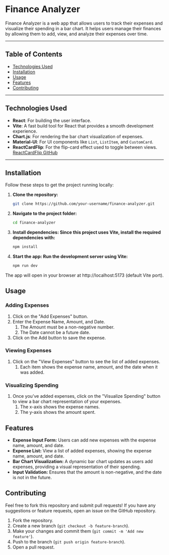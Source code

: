 # Finance Analyzer

Finance Analyzer is a web app that allows users to track their expenses and visualize their spending in a bar chart. It helps users manage their finances by allowing them to add, view, and analyze their expenses over time.

---

## **Table of Contents**

- [Technologies Used](#technologies-used)
- [Installation](#installation)
- [Usage](#usage)
- [Features](#features)
- [Contributing](#contributing)

---

## **Technologies Used**

- **React**: For building the user interface.
- **Vite**: A fast build tool for React that provides a smooth development experience.
- **Chart.js**: For rendering the bar chart visualization of expenses.
- **Material-UI**: For UI components like `List`, `ListItem`, and `CustomCard`.
- **ReactCardFlip**: For the flip-card effect used to toggle between views. [ReactCardFlip GitHub](https://github.com/AaronCCWong/react-card-flip)

---

## **Installation**

Follow these steps to get the project running locally:

1. **Clone the repository:**

   ```bash
   git clone https://github.com/your-username/finance-analyzer.git
   ```

2. **Navigate to the project folder:**

    ```bash
    cd finance-analyzer
    ```

3. **Install dependencies: Since this project uses Vite, install the required dependencies with:**

    ```bash 
    npm install
    ```

4. **Start the app: Run the development server using Vite:**

   ```bash
   npm run dev
   ```

The app will open in your browser at http://localhost:5173 (default Vite port).

## Usage

### Adding Expenses

1. Click on the "Add Expenses" button.
2. Enter the Expense Name, Amount, and Date.
    1. The Amount must be a non-negative number.
    2. The Date cannot be a future date.
3. Click on the Add button to save the expense.

### Viewing Expenses

1. Click on the "View Expenses" button to see the list of added expenses.
    1. Each item shows the expense name, amount, and the date when it was added.

### Visualizing Spending

1. Once you’ve added expenses, click on the "Visualize Spending" button to view a bar chart representation of your expenses.
    1. The x-axis shows the expense names.
    2. The y-axis shows the amount spent.

## Features

- **Expense Input Form:** Users can add new expenses with the expense name, amount, and date.
- **Expense List:** View a list of added expenses, showing the expense name, amount, and date.
- **Bar Chart Visualization:** A dynamic bar chart updates as users add expenses, providing a visual representation of their spending.
- **Input Validation:** Ensures that the amount is non-negative, and the date is not in the future.

## Contributing

Feel free to fork this repository and submit pull requests! If you have any suggestions or feature requests, open an issue on the GitHub repository.

1. Fork the repository.
2. Create a new branch (`git checkout -b feature-branch`).
3. Make your changes and commit them (`git commit -m 'Add new feature'`).
4. Push to the branch (`git push origin feature-branch`).
5. Open a pull request.

